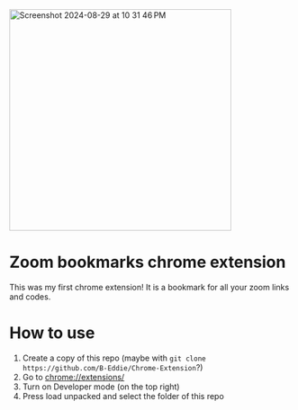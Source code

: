 <img width="394" alt="Screenshot 2024-08-29 at 10 31 46 PM" src="https://github.com/user-attachments/assets/7b38b92d-8ca9-42ee-a86c-c465edf0fb28">

# Zoom bookmarks chrome extension

This was my first chrome extension! It is a bookmark for all your zoom links and codes. 

# How to use
1. Create a copy of this repo (maybe with `git clone https://github.com/B-Eddie/Chrome-Extension`?)
2. Go to [chrome://extensions/](chrome://extensions/)
3. Turn on Developer mode (on the top right)
4. Press load unpacked and select the folder of this repo
